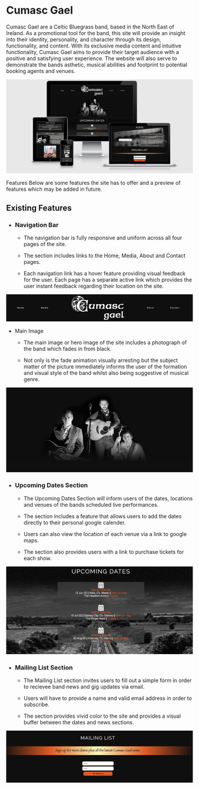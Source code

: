 # Cumasc Gael

Cumasc Gael are a Celtic Bluegrass band, based in the North East of Ireland. 
As a promotional tool for the band, this site will provide an insight into their identity, personality, and character through its design, functionality, and content.
With its exclusive media content and intuitive functionality, Cumasc Gael aims to provide their target audience with a positive and satisfying user experience.
The website will also serve to demonstrate the bands asthetic, musical abilities and footprint to potential booking agents and venues. 


<img src="README_images/responsive_hero.png">   

Features
Below are some features the site has to offer and a preview of features which may be added in future.

## Existing Features ##

* ### Navigation Bar

    * The navigation bar is fully responsive and uniform across all four pages of the site.

    * The section includes links to the Home, Media, About and Contact pages.
    * Each navigation link has a hover feature providing visual feedback for the user. Each page has a separate active link which provides the user instant feedback regarding their location on the site.

<img src="README_images/navbar.png"> 

* Main Image 

    * The main image or hero image of the site includes a photograph of the band which fades in from black. 
    
    * Not only is the fade animation visually arresting but the subject matter of the picture immediately informs the user of the formation and visual style of the band whilst also being suggestive of musical genre.

<img src="README_images/hero.png"> 



* ### Upcoming Dates Section

    * The Upcoming Dates Section will inform users of the dates, locations and venues of the bands scheduled live performances.

    * The section includes a feature that allows users to add the dates directly to their personal google calender.
    
    * Users can also view the location of each venue via a link to google maps.

    * The section also provides users with a link to purchase tickets for each show.

<img src="README_images/upcoming_dates.png">

* ### Mailing List Section

    * The Mailing List section invites users to fill out a simple form in order to recievee band news and gig updates via email. 

    * Users will have to provide a name and valid email address in order to subscribe.
    
    * The section provides vivid color to the site and provides a visual buffer between the dates and news sections.

<img src="README_images/mailing_list.png">

